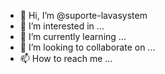 - 👋 Hi, I’m @suporte-lavasystem
- 👀 I’m interested in ...
- 🌱 I’m currently learning ...
- 💞️ I’m looking to collaborate on ...
- 📫 How to reach me ...

<!---
suporte-lavasystem/suporte-lavasystem is a ✨ special ✨ repository because its `README.md` (this file) appears on your GitHub profile.
You can click the Preview link to take a look at your changes.
--->
